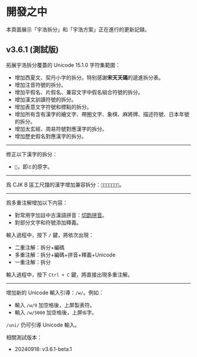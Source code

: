 <!-- do not translate -->
# 開發之中

本頁面展示「宇浩拆分」和「宇浩方案」正在進行的更新記録。

## v3.6.1 (測試版)

拓展宇浩拆分覆蓋的 Unicode 15.1.0 字符集範圍：

- 增加西夏文、契丹小字的拆分。特别感謝**宋天天碼**的遞進拆分表。
- 增加注音符號的拆分。
- 增加平假名、片假名、兼容文字中假名組合符號的拆分。
- 增加漢文訓讀符號的拆分。
- 增加表意文字符號和標點的拆分。
- 增加所有含有漢字的繪文字、帶圈文字、象棋、麻將牌、描述符號、日本年號的拆分。
- 增加太玄經、周易符號對應漢字的拆分。
- 增加歷史假名對應漢字的拆分。

---

修正以下漢字的拆分：

- `𠀀`，即`ㄛ`的原字。

---

爲 CJK B 區工尺譜的漢字增加兼容拆分：`𪛗𪛘𪛙𪛚𪛛𪛜𪛝`。

---

爲多重注解增加以下内容：

- 對常用字加註中古漢語拼音：[切韵拼音](https://github.com/nk2028/rime-tupa)。
- 對部分文字和符號添加釋義。

輸入過程中，按下 `/` 鍵，將依次出現：

- 二重注解：拆分+編碼
- 多重注解：拆分+編碼+拼音+釋義+Unicode
- 一重注解：拆分

輸入過程中，按下 `Ctrl + C` 鍵，將直接出現多重注解。

---

增加新的 Unicode 輸入引導：`/w/`。例如：

- 輸入 `/w/9` 加空格後，上屏製表符。
- 輸入 `/w/5000` 加空格後，上屏`倀`字。

`/uni/` 仍可引導 Unicode 輸入。

相關測試版本：

- 20240918: v3.6.1-beta.1
